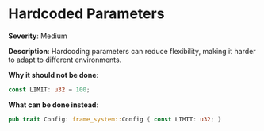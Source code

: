 # Hardcoded Parameters

**Severity**: Medium

**Description**: Hardcoding parameters can reduce flexibility, making it harder to adapt to different environments.

**Why it should not be done**:

```rust
const LIMIT: u32 = 100;
```

**What can be done instead**:

```rust
pub trait Config: frame_system::Config { const LIMIT: u32; }
```

